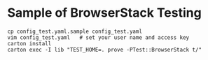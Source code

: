 # Sample of BrowserStack Testing

    cp config_test.yaml.sample config_test.yaml
    vim config_test.yaml   # set your user name and access key
    carton install
    carton exec -I lib "TEST_HOME=. prove -PTest::BrowserStack t/"
